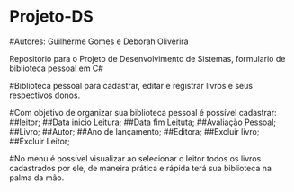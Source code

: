 # Projeto-DS
#Autores: Guilherme Gomes e Deborah Oliverira

Repositório para o Projeto de Desenvolvimento de Sistemas, formulario de biblioteca pessoal em C#

#Biblioteca pessoal para cadastrar, editar e registrar livros e seus respectivos donos. 

#Com objetivo de organizar sua biblioteca pessoal é possível cadastrar:
##leitor;
##Data inicio Leitura;
##Data fim Leituta;
##Avaliação Pessoal;
##Livro;
##Autor;
##Ano de lançamento;
##Editora;
##Excluir livro;
##Excluir Leitor;

#No menu é possível visualizar ao selecionar o leitor todos os livros cadastrados por ele, de maneira prática e rápida terá sua biblioteca na palma da mão.
